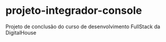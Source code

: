 # projeto-integrador-console
Projeto de conclusão do curso de desenvolvimento FullStack da DigitalHouse
